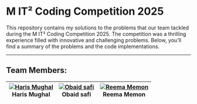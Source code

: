 # M IT² Coding Competition 2025

This repository contains my solutions to the problems that our team tackled during the M IT² Coding Competition 2025. The competition was a thrilling experience filled with innovative and challenging problems. Below, you'll find a summary of the problems and the code implementations.

 ---
 ## Team Members:

 | [![Haris Mughal](https://github.com/haris-mughal.png?size=100)](https://github.com/harismughal)<br>Haris Mughal | [![Obaid safi](https://github.com/)](https://github.com/)<br>Obaid safi | [![Reema Memon](https://github.com/)](https://github.com/)<br>Reema Memon | 
|---|---|---|

